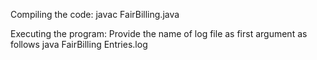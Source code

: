 Compiling the code:
javac FairBilling.java 

Executing the program:
Provide the name of log file as first argument as follows
java FairBilling Entries.log